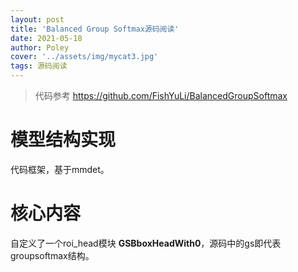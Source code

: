 ```yaml
---
layout: post
title: 'Balanced Group Softmax源码阅读'
date: 2021-05-18
author: Poley
cover: '../assets/img/mycat3.jpg'
tags: 源码阅读
---
```


> 代码参考 https://github.com/FishYuLi/BalancedGroupSoftmax

# 模型结构实现

代码框架，基于mmdet。

# 核心内容

自定义了一个roi_head模块 **GSBboxHeadWith0**，源码中的gs即代表groupsoftmax结构。 

